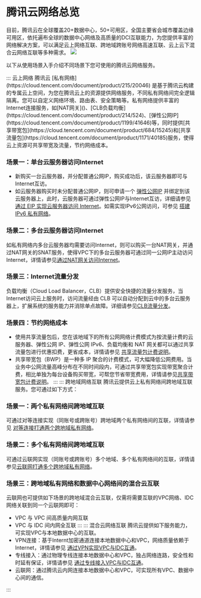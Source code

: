 ﻿# 腾讯云网络总览
目前，腾讯云在全球覆盖20+数据中心，50+可用区，全国主要省会城市覆盖边缘可用区，依托遍布全球的数据中心网络及高质量的DCI互联能力，为您提供丰富的网络解决方案，可以满足云上网络互联、跨地域跨账号网络高速互联、云上云下混合云网络互联等多种需求。
![](https://qcloudimg.tencent-cloud.cn/raw/6071fde0c5575fdc0c7a276d05e36242.png)


以下从使用场景入手介绍不同场景下您可使用的腾讯云网络服务。

<dx-accordion>
::: 云上网络
腾讯云 [私有网络](https://cloud.tencent.com/document/product/215/20046) 是基于腾讯云构建的专属云上空间，为您在腾讯云上的资源提供网络服务，不同私有网络间完全逻辑隔离。您可以自定义网络环境、路由表、安全策略等。私有网络提供丰富的Internet连接服务，如[NAT网关]()、[CLB负载均衡](https://cloud.tencent.com/document/product/214/524)、[弹性公网IP](https://cloud.tencent.com/document/product/1199/41646)等，同时提供[共享带宽包](https://cloud.tencent.com/document/product/684/15245)和[共享流量包](https://cloud.tencent.com/document/product/1171/40185)服务，使得云上资源可共享带宽及流量，节约网络成本。

### 场景一：单台云服务器访问Internet
+  新购买一台云服务器，并分配普通公网IP，购买成功后，该云服务器即可与Internet互访。
+  如云服务器购买时未分配普通公网IP，则可申请一个 [弹性公网IP](https://cloud.tencent.com/document/product/1199) 并绑定到该云服务器上，此时，云服务器可通过弹性公网IP与Internet互访，详细请参见 [通过 EIP 实现云服务器访问 Internet](https://cloud.tencent.com/document/product/215/50017)。如需实现IPv6公网访问，可参见 [搭建 IPv6 私有网络](https://cloud.tencent.com/document/product/1142/47665)。
     

### 场景二：多台云服务器访问Internet
如私有网络内多台云服务器均需要访问Internet，则可以购买一台NAT网关，并通过NAT网关的SNAT服务，使得VPC下的多台云服务器可通过同一公网IP主动访问Internet，详情请参见[通过NAT网关访问Internet](https://cloud.tencent.com/document/product/552/18186)。

### 场景三：Internet流量分发
负载均衡（Cloud Load Balancer，CLB）提供安全快捷的流量分发服务，当Internet访问云上服务时，访问流量经由 CLB 可以自动分配到云中的多台云服务器上，扩展系统的服务能力并消除单点故障。详细请参见[CLB流量分发](https://cloud.tencent.com/document/product/214/8975)。

### 场景四：节约网络成本
+ 使用共享流量包后，您在该地域下的所有公网网络计费模式为按流量计费的云服务器、弹性公网 IP、弹性公网 IPv6、负载均衡和 NAT 网关都可以通过共享流量包进行优惠扣费，更省成本，详情请参见 [共享流量包计费说明](https://cloud.tencent.com/document/product/1171/40187)。
+ 共享带宽包（BWP）是一种多 IP 聚合的计费模式，可大幅降低公网费用。当业务中公网流量高峰分布在不同时间段内，可通过共享带宽包实现带宽聚合计费，相比单独为每台设备购买带宽，可帮您节省带宽费用，详情请参见[共享带宽包计费说明](https://cloud.tencent.com/document/product/684/51876)。
:::
::: 跨地域网络互联
腾讯云提供云上私有网络间跨地域互联服务。您可通过如下方式：
### 场景一：两个私有网络间跨地域互联
可通过对等连接实现（同账号或跨账号）跨地域两个私有网络间的互联，详情请参见 [对等连接打通两个跨地域私有网络](https://cloud.tencent.com/document/product/553/18835)。
### 场景二：多个私有网络间跨地域互联
可通过云联网实现（同账号或跨账号）多个地域、多个私有网络间的互联，详情请参见[云联网打通多个跨地域私有网络](https://cloud.tencent.com/document/product/877/18763)。
### 场景三：跨地域私有网络和数据中心网络间的混合云互联
云联网也可提供如下场景的跨地域混合云互联，仅需将需要互联的VPC网络、IDC网络关联到同一个云联网即可：
+ VPC 与 VPC 间高质量内网互联
+ VPC 与 IDC 间内网全互联
:::
::: 混合云网络互联
腾讯云提供如下服务能力，可实现VPC与本地数据中心的互联。
+ VPN连接：基于Internt加密通道连接本地数据中心和VPC，网络质量依赖于Internet，详情请参见 [通过VPN实现VPC与IDC互通](https://cloud.tencent.com/document/product/554/63601)。
+ 专线接入：通过物理专线连接本地数据中心和VPC，独占网络连路，安全性和时延有保证，详情请参见 [通过专线接入VPC与IDC互通](https://cloud.tencent.com/document/product/216/7557)。
+ 云联网：通过腾讯云内网连接本地数据中心和VPC，可实现所有VPC、数据中心间的通信。

:::
</dx-accordion>



